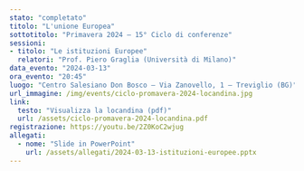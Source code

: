 ```yaml
---
stato: "completato"
titolo: "L'unione Europea"
sottotitolo: "Primavera 2024 — 15° Ciclo di conferenze"
sessioni:
- titolo: "Le istituzioni Europee"
  relatori: "Prof. Piero Graglia (Università di Milano)"
data_evento: "2024-03-13"
ora_evento: "20:45"
luogo: "Centro Salesiano Don Bosco — Via Zanovello, 1 — Treviglio (BG)"
url_immagine: /img/events/ciclo-promavera-2024-locandina.jpg
link:
  testo: "Visualizza la locandina (pdf)"
  url: /assets/ciclo-promavera-2024-locandina.pdf
registrazione: https://youtu.be/2Z0KoC2wjug
allegati:
  - nome: "Slide in PowerPoint"
    url: /assets/allegati/2024-03-13-istituzioni-europee.pptx
---
```

